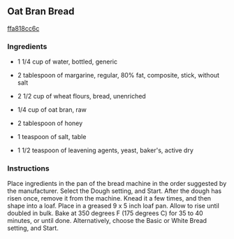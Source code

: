 ## Oat Bran Bread

[ffa818cc6c](http://allrecipes.com/recipe/oat-bran-bread/)

### Ingredients

 - 1 1/4 cup of water, bottled, generic

 - 2 tablespoon of margarine, regular, 80% fat, composite, stick, without salt

 - 2 1/2 cup of wheat flours, bread, unenriched

 - 1/4 cup of oat bran, raw

 - 2 tablespoon of honey

 - 1 teaspoon of salt, table

 - 1 1/2 teaspoon of leavening agents, yeast, baker's, active dry

### Instructions

Place ingredients in the pan of the bread machine in the order suggested by the manufacturer. Select the Dough setting, and Start. After the dough has risen once, remove it from the machine. Knead it a few times, and then shape into a loaf. Place in a greased 9 x 5 inch loaf pan. Allow to rise until doubled in bulk. Bake at 350 degrees F (175 degrees C) for 35 to 40 minutes, or until done. Alternatively, choose the Basic or White Bread setting, and Start.